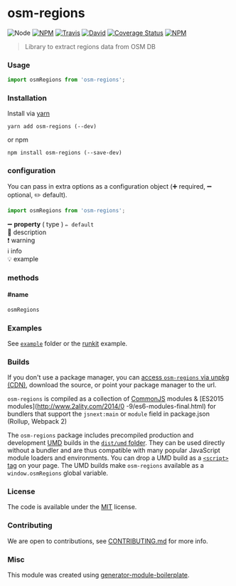 # osm-regions

![Node](https://img.shields.io/node/v/osm-regions.svg?style=flat-square)
[![NPM](https://img.shields.io/npm/v/osm-regions.svg?style=flat-square)](https://www.npmjs.com/package/osm-regions)
[![Travis](https://img.shields.io/travis/nyurik/osm-regions/master.svg?style=flat-square)](https://travis-ci.org/nyurik/osm-regions)
[![David](https://img.shields.io/david/nyurik/osm-regions.svg?style=flat-square)](https://david-dm.org/nyurik/osm-regions)
[![Coverage Status](https://img.shields.io/coveralls/nyurik/osm-regions.svg?style=flat-square)](https://coveralls.io/github/nyurik/osm-regions)
[![NPM](https://img.shields.io/npm/dt/osm-regions.svg?style=flat-square)](https://www.npmjs.com/package/osm-regions)

> Library to extract regions data from OSM DB

### Usage

```js
import osmRegions from 'osm-regions';

```

### Installation

Install via [yarn](https://github.com/yarnpkg/yarn)

	yarn add osm-regions (--dev)

or npm

	npm install osm-regions (--save-dev)


### configuration

You can pass in extra options as a configuration object (➕ required, ➖ optional, ✏️ default).

```js
import osmRegions from 'osm-regions';

```

➖ **property** ( type ) ` ✏️ default `
<br/> 📝 description
<br/> ❗️ warning
<br/> ℹ️ info
<br/> 💡 example

### methods

#### #name

```js
osmRegions

```

### Examples

See [`example`](example/script.js) folder or the [runkit](https://runkit.com/nyurik/osm-regions) example.

### Builds

If you don't use a package manager, you can [access `osm-regions` via unpkg (CDN)](https://unpkg.com/osm-regions/), download the source, or point your package manager to the url.

`osm-regions` is compiled as a collection of [CommonJS](http://webpack.github.io/docs/commonjs.html) modules & [ES2015 modules](http://www.2ality.com/2014/0
  -9/es6-modules-final.html) for bundlers that support the `jsnext:main` or `module` field in package.json (Rollup, Webpack 2)

The `osm-regions` package includes precompiled production and development [UMD](https://github.com/umdjs/umd) builds in the [`dist/umd` folder](https://unpkg.com/osm-regions/dist/umd/). They can be used directly without a bundler and are thus compatible with many popular JavaScript module loaders and environments. You can drop a UMD build as a [`<script>` tag](https://unpkg.com/osm-regions) on your page. The UMD builds make `osm-regions` available as a `window.osmRegions` global variable.

### License

The code is available under the [MIT](LICENSE) license.

### Contributing

We are open to contributions, see [CONTRIBUTING.md](CONTRIBUTING.md) for more info.

### Misc

This module was created using [generator-module-boilerplate](https://github.com/duivvv/generator-module-boilerplate).
